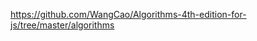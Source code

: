 <!--
 * @Author: your name
 * @Date: 2021-03-22 16:19:39
 * @LastEditTime: 2021-03-22 16:19:47
 * @LastEditors: Please set LastEditors
 * @Description: In User Settings Edit  
 * @FilePath: /C/algorithm/决战offer题解/冒泡排序/readme.md
-->
https://github.com/WangCao/Algorithms-4th-edition-for-js/tree/master/algorithms